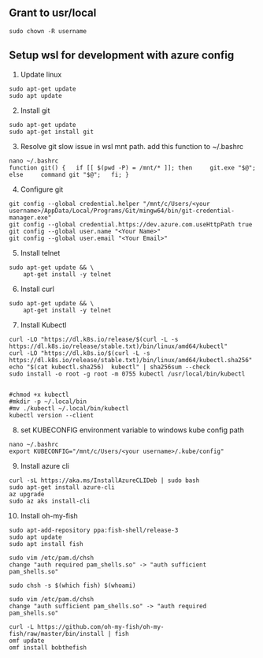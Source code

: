 ## Grant to usr/local
```shell
sudo chown -R username
```

## Setup wsl for development with azure config
1. Update linux
```shell
sudo apt-get update
sudo apt update
```
2. Install git
```shell
sudo apt-get update
sudo apt-get install git
```

3. Resolve git slow issue in wsl mnt path. add this function to ~/.bashrc
```shell
nano ~/.bashrc
function git() {   if [[ $(pwd -P) = /mnt/* ]]; then     git.exe "$@";   else     command git "$@";   fi; }
```
4. Configure git
```shell
git config --global credential.helper "/mnt/c/Users/<your username>/AppData/Local/Programs/Git/mingw64/bin/git-credential-manager.exe"
git config --global credential.https://dev.azure.com.useHttpPath true
git config --global user.name "<Your Name>"
git config --global user.email "<Your Email>"
```

5. Install telnet
```shell
sudo apt-get update && \
    apt-get install -y telnet
```
	
6. Install curl
```shell
sudo apt-get update && \
    apt-get install -y telnet
```

7. Install Kubectl
```shell
curl -LO "https://dl.k8s.io/release/$(curl -L -s https://dl.k8s.io/release/stable.txt)/bin/linux/amd64/kubectl"
curl -LO "https://dl.k8s.io/$(curl -L -s https://dl.k8s.io/release/stable.txt)/bin/linux/amd64/kubectl.sha256"
echo "$(cat kubectl.sha256)  kubectl" | sha256sum --check
sudo install -o root -g root -m 0755 kubectl /usr/local/bin/kubectl


#chmod +x kubectl
#mkdir -p ~/.local/bin
#mv ./kubectl ~/.local/bin/kubectl
kubectl version --client
```

8. set KUBECONFIG environment variable to windows kube config path
```shell
nano ~/.bashrc
export KUBECONFIG="/mnt/c/Users/<your username>/.kube/config"
```

9. Install azure cli
```shell
curl -sL https://aka.ms/InstallAzureCLIDeb | sudo bash
sudo apt-get install azure-cli
az upgrade
sudo az aks install-cli
```

10. Install oh-my-fish
```shell
sudo apt-add-repository ppa:fish-shell/release-3
sudo apt update
sudo apt install fish

sudo vim /etc/pam.d/chsh
change "auth required pam_shells.so" -> "auth sufficient pam_shells.so"

sudo chsh -s $(which fish) $(whoami)

sudo vim /etc/pam.d/chsh
change "auth sufficient pam_shells.so" -> "auth required pam_shells.so"

curl -L https://github.com/oh-my-fish/oh-my-fish/raw/master/bin/install | fish
omf update
omf install bobthefish
```
